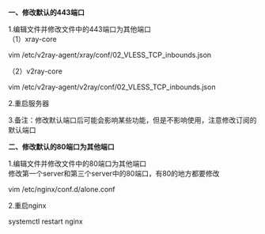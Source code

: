 **一、修改默认的443端口**

1.编辑文件并修改文件中的443端口为其他端口  
（1）xray-core

vim /etc/v2ray-agent/xray/conf/02_VLESS_TCP_inbounds.json

（2）v2ray-core

vim /etc/v2ray-agent/v2ray/conf/02_VLESS_TCP_inbounds.json

2.重启服务器

3.备注：修改默认端口后可能会影响某些功能，但是不影响使用，注意修改订阅的默认端口

**二、修改默认的80端口为其他端口**

1.编辑文件并修改文件中的80端口为其他端口  
修改第一个server和第三个server中的80端口，有80的地方都要修改

vim /etc/nginx/conf.d/alone.conf

2.重启nginx

systemctl restart nginx
